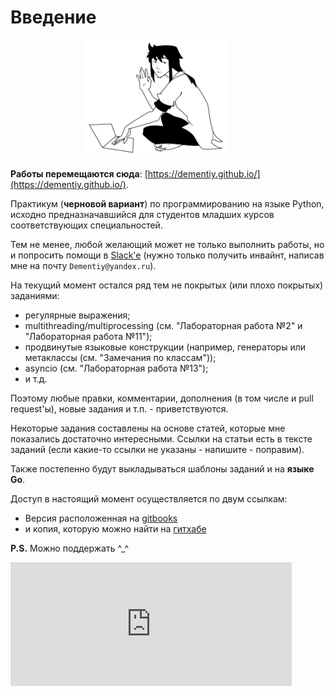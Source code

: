 # Введение

<p style="text-align:center; margin-right: 40px;"><img src="/assets/bps-config.png" width="50%"></p>

**Работы перемещаются сюда**: [https://dementiy.github.io/](https://dementiy.github.io/).

Практикум (**черновой вариант**) по программированию на языке Python, исходно предназначавшийся для студентов младших курсов соответствующих специальностей.

Тем не менее, любой желающий может не только выполнить работы, но и попросить помощи в [Slack'e](https://cs102-python.slack.com) (нужно только получить инвайнт, написав мне на почту `Dementiy@yandex.ru`).

На текущий момент остался ряд тем не покрытых (или плохо покрытых) заданиями:
 - регулярные выражения;
 - multithreading/multiprocessing (см. "Лабораторная работа №2" и "Лабораторная работа №11");
 - продвинутые языковые конструкции (например, генераторы или метаклассы (см. "Замечания по классам"));
 - asyncio (см. "Лабораторная работа №13");
 - и т.д.

Поэтому любые правки, комментарии, дополнения (в том числе и pull request'ы), новые задания и т.п. - приветствуются.

Некоторые задания составлены на основе статей, которые мне показались достаточно интересными. Ссылки на статьи есть в тексте заданий (если какие-то ссылки не указаны - напишите - поправим).

Также постепенно будут выкладываться шаблоны заданий и на **языке Go**.

Доступ в настоящий момент осуществляется по двум ссылкам:
- Версия расположенная на [gitbooks](https://dementiy.gitbooks.io/-python/content/)
- и копия, которую можно найти на [гитхабе](https://github.com/Dementiy/pybook)

**P.S.** Можно поддержать ^_^
<iframe src="https://money.yandex.ru/quickpay/shop-widget?writer=seller&targets=%D0%9F%D0%BE%D0%B4%D0%B4%D0%B5%D1%80%D0%B6%D0%B0%D1%82%D1%8C&targets-hint=&default-sum=&button-text=11&payment-type-choice=on&hint=&successURL=&quickpay=shop&account=41001313600690" width="450" height="198" frameborder="0" allowtransparency="true" scrolling="no"></iframe>